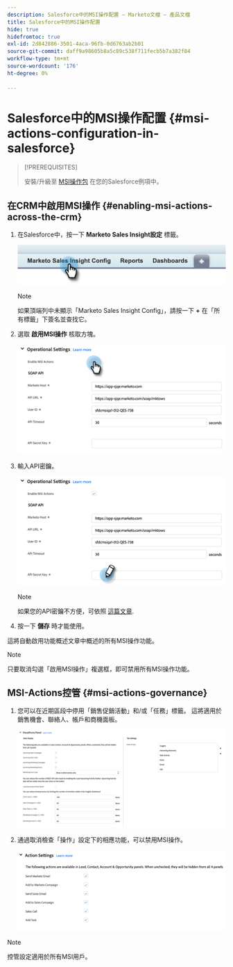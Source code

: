```yaml
---
description: Salesforce中的MSI操作配置 — Marketo文檔 — 產品文檔
title: Salesforce中的MSI操作配置
hide: true
hidefromtoc: true
exl-id: 2d842886-3501-4aca-96fb-0d6763ab2b01
source-git-commit: daff9a98605b8a5c89c538f711fecb5b7a382f84
workflow-type: tm+mt
source-wordcount: '176'
ht-degree: 0%

---
```


# Salesforce中的MSI操作配置 {#msi-actions-configuration-in-salesforce}

>[!PREREQUISITES]
>
>安裝/升級至 [MSI操作包](/help/marketo/product-docs/marketo-sales-insight/msi-for-salesforce/configuration/configure-marketo-sales-insight-in-salesforce-enterprise-unlimited.md) 在您的Salesforce例項中。

## 在CRM中啟用MSI操作 {#enabling-msi-actions-across-the-crm}

1. 在Salesforce中，按一下 **Marketo Sales Insight設定** 標籤。

   ![](assets/msi-actions-configuration-in-salesforce-1.png)

   >[!NOTE]
   >
   >如果頂端列中未顯示「Marketo Sales Insight Config」，請按一下 **+** 在「所有標籤」下簽名並查找它。

1. 選取 **啟用MSI操作** 核取方塊。

   ![](assets/msi-actions-configuration-in-salesforce-2.png)

1. 輸入API密鑰。

   ![](assets/msi-actions-configuration-in-salesforce-3.png)

   >[!NOTE]
   >
   >如果您的API密鑰不方便，可依照 [這篇文章](/help/marketo/product-docs/marketo-sales-insight/msi-for-salesforce/configuration/configure-marketo-sales-insight-in-salesforce-enterprise-unlimited.md).

1. 按一下 **儲存** 時才能使用。

這將自動啟用功能概述文章中概述的所有MSI操作功能。

>[!NOTE]
>
>只要取消勾選「啟用MSI操作」複選框，即可禁用所有MSI操作功能。

## MSI-Actions控管 {#msi-actions-governance}

1. 您可以在近期區段中停用「銷售促銷活動」和/或「任務」標籤。 這將適用於銷售機會、聯絡人、帳戶和商機面板。

   ![](assets/msi-actions-configuration-in-salesforce-4.png)

1. 通過取消檢查「操作」設定下的相應功能，可以禁用MSI操作。

   ![](assets/msi-actions-configuration-in-salesforce-5.png)

>[!NOTE]
>
>控管設定適用於所有MSI用戶。

